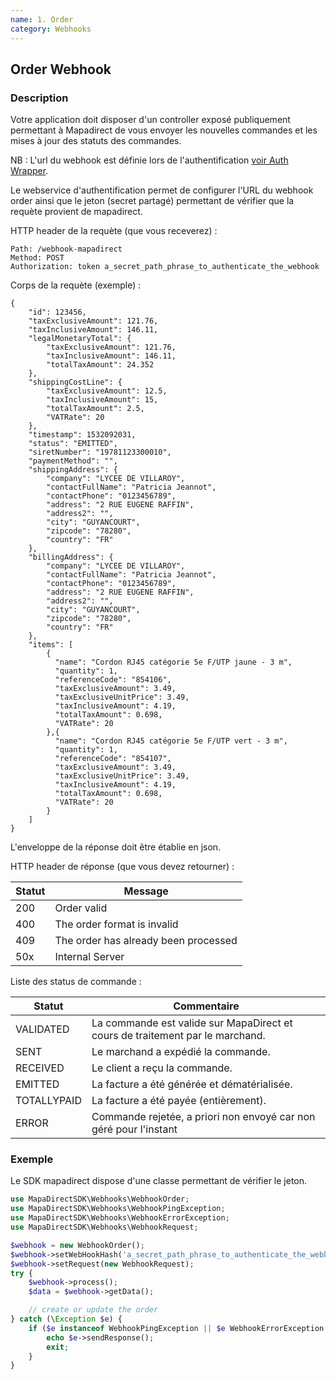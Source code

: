 ```yaml
---
name: 1. Order
category: Webhooks
---
```



## Order Webhook ##


### Description ###

Votre application doit disposer d'un controller exposé publiquement permettant à Mapadirect de vous
envoyer les nouvelles commandes et les mises à jour des statuts des commandes.

NB : L'url du webhook est définie lors de l'authentification [voir Auth Wrapper](#auth).

Le webservice d'authentification permet de configurer l'URL du webhook order ainsi que le jeton (secret partagé) permettant de vérifier que la requète provient de mapadirect.

HTTP header de la requète (que vous receverez) :

```
Path: /webhook-mapadirect
Method: POST
Authorization: token a_secret_path_phrase_to_authenticate_the_webhook
```

Corps de la requète (exemple) :

```application/json
{
    "id": 123456,
    "taxExclusiveAmount": 121.76,
    "taxInclusiveAmount": 146.11,
    "legalMonetaryTotal": {
        "taxExclusiveAmount": 121.76,
        "taxInclusiveAmount": 146.11,
        "totalTaxAmount": 24.352
    },
    "shippingCostLine": {
        "taxExclusiveAmount": 12.5,
        "taxInclusiveAmount": 15,
        "totalTaxAmount": 2.5,
        "VATRate": 20
    },
    "timestamp": 1532092031,
    "status": "EMITTED",
    "siretNumber": "19781123300010",
    "paymentMethod": "",
    "shippingAddress": {
        "company": "LYCEE DE VILLAROY",
        "contactFullName": "Patricia Jeannot",
        "contactPhone": "0123456789",
        "address": "2 RUE EUGENE RAFFIN",
        "address2": "",
        "city": "GUYANCOURT",
        "zipcode": "78280",
        "country": "FR"
    },
    "billingAddress": {
        "company": "LYCEE DE VILLAROY",
        "contactFullName": "Patricia Jeannot",
        "contactPhone": "0123456789",
        "address": "2 RUE EUGENE RAFFIN",
        "address2": "",
        "city": "GUYANCOURT",
        "zipcode": "78280",
        "country": "FR"
    },
    "items": [
        {
          "name": "Cordon RJ45 catégorie 5e F/UTP jaune - 3 m",
          "quantity": 1,
          "referenceCode": "854106",
          "taxExclusiveAmount": 3.49,
          "taxExclusiveUnitPrice": 3.49,
          "taxInclusiveAmount": 4.19,
          "totalTaxAmount": 0.698,
          "VATRate": 20
        },{
          "name": "Cordon RJ45 catégorie 5e F/UTP vert - 3 m",
          "quantity": 1,
          "referenceCode": "854107",
          "taxExclusiveAmount": 3.49,
          "taxExclusiveUnitPrice": 3.49,
          "taxInclusiveAmount": 4.19,
          "totalTaxAmount": 0.698,
          "VATRate": 20
        }
    ]
}
```

L'enveloppe de la réponse doit être établie en json.

HTTP header de réponse (que vous devez retourner) :

| Statut | Message |
| ------ | ------ |
| 200 | Order valid |
| 400 | The order format is invalid |
| 409 | The order has already been processed |
| 50x | Internal Server |

Liste des status de commande :

| Statut | Commentaire |
| ------ | ------ |
| VALIDATED | La commande est valide sur MapaDirect et cours de traitement par le marchand. |
| SENT | Le marchand a expédié la commande. |
| RECEIVED | Le client a reçu la commande. |
| EMITTED | La facture a été générée et dématérialisée. |
| TOTALLYPAID | La facture a été payée (entièrement). |
| ERROR | Commande rejetée, a priori non envoyé car non géré pour l'instant |


### Exemple ###

Le SDK mapadirect dispose d'une classe permettant de vérifier le jeton.

```php
use MapaDirectSDK\Webhooks\WebhookOrder;
use MapaDirectSDK\Webhooks\WebhookPingException;
use MapaDirectSDK\Webhooks\WebhookErrorException;
use MapaDirectSDK\Webhooks\WebhookRequest;

$webhook = new WebhookOrder();
$webhook->setWebHookHash('a_secret_path_phrase_to_authenticate_the_webhook');
$webhook->setRequest(new WebhookRequest);
try {
    $webhook->process();
    $data = $webhook->getData();

    // create or update the order
} catch (\Exception $e) {
    if ($e instanceof WebhookPingException || $e WebhookErrorException BError) {
        echo $e->sendResponse();
        exit;
    }
}
```
